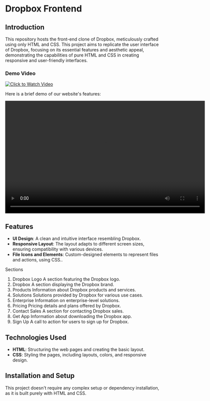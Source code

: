 # Dropbox Frontend 

## Introduction

This repository hosts the front-end clone of Dropbox, meticulously crafted using only HTML and CSS. This project aims to replicate the user interface of Dropbox, focusing on its essential features and aesthetic appeal, demonstrating the capabilities of pure HTML and CSS in creating responsive and user-friendly interfaces.

### Demo Video
[![Click to Watch Video](https://img.youtube.com/vi/hoddb0_E4DE/0.jpg)](https://www.youtube.com/watch?v=hoddb0_E4DE)


Here is a brief demo of our website's features:

<video width="640" height="360" controls>
    <source src="https://drive.google.com/file/d/1zE2dMc3mT4DLkuyiOlSlliZJ3Mtk518-/view?usp=sharing.mp4" type="video/mp4">
    Your browser does not support the video tag.
</video>

## Features

- **UI Design**: A clean and intuitive interface resembling Dropbox.
- **Responsive Layout**: The layout adapts to different screen sizes, ensuring compatibility with various devices.
- **File Icons and Elements**: Custom-designed elements to represent files and actions, using CSS.. 

Sections
1. Dropbox Logo
A section featuring the Dropbox logo.
2. Dropbox
A section displaying the Dropbox brand.
3. Products
Information about Dropbox products and services.
4. Solutions
Solutions provided by Dropbox for various use cases.
5. Enterprise
Information on enterprise-level solutions.
6. Pricing
Pricing details and plans offered by Dropbox.
7. Contact Sales
A section for contacting Dropbox sales.
8. Get App
Information about downloading the Dropbox app.
9. Sign Up
A call to action for users to sign up for Dropbox.

## Technologies Used

- **HTML**: Structuring the web pages and creating the basic layout.
- **CSS**: Styling the pages, including layouts, colors, and responsive design.

## Installation and Setup

This project doesn't require any complex setup or dependency installation, as it is built purely with HTML and CSS.


